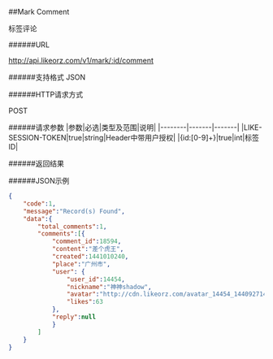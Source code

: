 ##Mark Comment

标签评论

######URL

http://api.likeorz.com/v1/mark/:id/comment

######支持格式
JSON

######HTTP请求方式

POST

######请求参数
|参数|必选|类型及范围|说明|
|--------|-------|-------|
|LIKE-SESSION-TOKEN|true|string|Header中带用户授权|
|{id:[0-9]+}|true|int|标签ID|

######返回结果

######JSON示例

```json
{
    "code":1,
    "message":"Record(s) Found",
    "data":{
        "total_comments":1,
        "comments":[{
            "comment_id":18594,
            "content":"差个虎王",
            "created":1441010240,
            "place":"广州市",
            "user": {
                "user_id":14454,
                "nickname":"神神shadow",
                "avatar":"http://cdn.likeorz.com/avatar_14454_1440927143.jpg?imageView2/5/w/80",
                "likes":63
            },
            "reply":null
            }
        ]
    }
}
```
